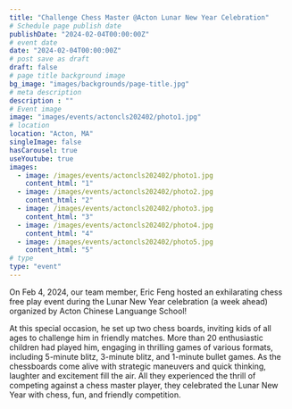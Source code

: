 ```yaml
---
title: "Challenge Chess Master @Acton Lunar New Year Celebration"
# Schedule page publish date
publishDate: "2024-02-04T00:00:00Z"
# event date
date: "2024-02-04T00:00:00Z"
# post save as draft
draft: false
# page title background image
bg_image: "images/backgrounds/page-title.jpg"
# meta description
description : ""
# Event image
image: "images/events/actoncls202402/photo1.jpg"
# location
location: "Acton, MA"
singleImage: false
hasCarousel: true
useYoutube: true
images: 
  - image: /images/events/actoncls202402/photo1.jpg
    content_html: "1"
  - image: /images/events/actoncls202402/photo2.jpg
    content_html: "2"
  - image: /images/events/actoncls202402/photo3.jpg
    content_html: "3"
  - image: /images/events/actoncls202402/photo4.jpg
    content_html: "4"
  - image: /images/events/actoncls202402/photo5.jpg
    content_html: "5"
# type
type: "event"
---
```


On Feb 4, 2024, our team member, Eric Feng hosted an exhilarating chess free play event during the Lunar New Year celebration (a week ahead) organized by Acton Chinese Languange School!

At this special occasion, he set up two chess boards, inviting kids of all ages to challenge him in friendly matches. More than 20 enthusiastic children had played him, engaging in thrilling games of various formats, including 5-minute blitz, 3-minute blitz, and 1-minute bullet games.
As the chessboards come alive with strategic maneuvers and quick thinking, laughter and excitement fill the air.  All they experienced the thrill of competing against a chess master player, they celebrated the Lunar New Year with chess, fun, and friendly competition.

